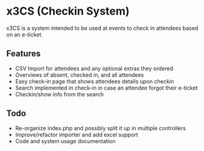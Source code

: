 # x3CS (Checkin System)

x3CS is a system intended to be used at events to check in attendees based
on an e-ticket.

## Features

* CSV Import for attendees and any optional extras they ordered
* Overviews of absent, checked in, and all attendees
* Easy check-in page that shows attendees details upon checkin
* Search implemented in check-in in case an attendee forgot their e-ticket
* Checkin/show info from the search

## Todo

* Re-organize index.php and possibly split it up in multiple controllers
* Improve/refactor importer and add excel support
* Code and system usage documentation
